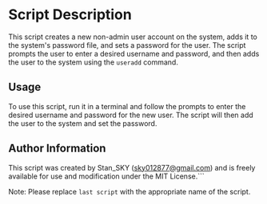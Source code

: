 # Script Description

This script creates a new non-admin user account on the system, adds it to the system's password file, and sets a password for the user. The script prompts the user to enter a desired username and password, and then adds the user to the system using the `useradd` command.

## Usage

To use this script, run it in a terminal and follow the prompts to enter the desired username and password for the new user. The script will then add the user to the system and set the password.

## Author Information

This script was created by Stan_SKY (sky012877@gmail.com) and is freely available for use and modification under the MIT License.```

Note: Please replace `last script` with the appropriate name of the script.

